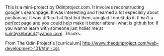 This is a mini-project by Odinproject.com. It involves reconstructing google's searchpage. It was interesting and I learned a lot especially about postioning. It was difficult at first but then, am glad I could do it. It isn't a perfect page and you could help make it better afterall what is github for. If you wanna learn with someone just holler me at saintiykebrand@yahoo.com. Thanks. 


From The Odin Project's [curriculum] http://www.theodinproject.com/web-development-101/html-css

